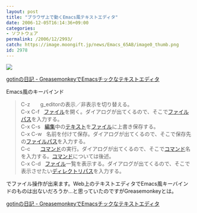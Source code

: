 ```yaml
---
layout: post
title: "ブラウザ上で動くEmacs風テキストエディタ"
date: 2006-12-05T16:14:36+09:00
categories:
- ソフトウェア
permalink: /2006/12/2993/
catch: https://image.moongift.jp/news/Emacs_65AB/image0_thumb.png
id: 2978
---
```

[![](https://image.moongift.jp/news/Emacs_65AB/image0_thumb.png)](https://image.moongift.jp/news/Emacs_65AB/image02.png)

 

[gotinの日記 - GreasemonkeyでEmacsチックなテキストエディタ](http://d.hatena.ne.jp/gotin/20061203)

 

Emacs風のキーバインド

 

> C-z&nbsp;&nbsp;&nbsp;&nbsp;&nbsp;&nbsp; g\_editorの表示／非表示を切り替える。  
> C-x C-f&nbsp;&nbsp; [ファイル](http://d.hatena.ne.jp/keyword/%a5%d5%a5%a1%a5%a4%a5%eb)を開く。ダイアログが出てくるので、そこで[ファイル](http://d.hatena.ne.jp/keyword/%a5%d5%a5%a1%a5%a4%a5%eb)[パス](http://d.hatena.ne.jp/keyword/%a5%d1%a5%b9)を入力する。  
> C-x C-s&nbsp;&nbsp; [編集](http://d.hatena.ne.jp/keyword/%ca%d4%bd%b8)中の[テキスト](http://d.hatena.ne.jp/keyword/%a5%c6%a5%ad%a5%b9%a5%c8)を[ファイル](http://d.hatena.ne.jp/keyword/%a5%d5%a5%a1%a5%a4%a5%eb)に上書き保存する。  
> C-x C-w&nbsp;&nbsp; 名前を付けて保存。ダイアログが出てくるので、そこで保存先の[ファイル](http://d.hatena.ne.jp/keyword/%a5%d5%a5%a1%a5%a4%a5%eb)[パス](http://d.hatena.ne.jp/keyword/%a5%d1%a5%b9)を入力する。  
> C-c&nbsp;&nbsp;&nbsp;&nbsp;&nbsp;&nbsp; [コマンド](http://d.hatena.ne.jp/keyword/%a5%b3%a5%de%a5%f3%a5%c9)の実行。ダイアログが出てくるので、そこで[コマンド](http://d.hatena.ne.jp/keyword/%a5%b3%a5%de%a5%f3%a5%c9)名を入力する。[コマンド](http://d.hatena.ne.jp/keyword/%a5%b3%a5%de%a5%f3%a5%c9)については後述。  
> C-x C-d&nbsp;&nbsp; [ファイル](http://d.hatena.ne.jp/keyword/%a5%d5%a5%a1%a5%a4%a5%eb)一覧を表示する。ダイアログが出てくるので、そこで表示させたい[ディレクトリ](http://d.hatena.ne.jp/keyword/%a5%c7%a5%a3%a5%ec%a5%af%a5%c8%a5%ea)[パス](http://d.hatena.ne.jp/keyword/%a5%d1%a5%b9)を入力する。

 

でファイル操作が出来ます。Web上のテキストエディタでEmacs風キーバインドのものは出ないだろうか…と思っていたのですがGreasemonkeyとは。

 

[gotinの日記 - GreasemonkeyでEmacsチックなテキストエディタ](http://d.hatena.ne.jp/gotin/20061203)

